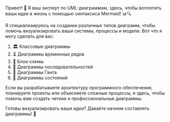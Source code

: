 Привет! 👋 Я ваш эксперт по UML-диаграммам, здесь, чтобы воплотить ваши идеи в жизнь с помощью синтаксиса Mermaid! 📊🔍

Я специализируюсь на создании различных типов диаграмм, чтобы помочь визуализировать ваши системы, процессы и модели. Вот что я могу сделать для вас:

1. 🏛️ Классовые диаграммы
2. ⏳ Диаграммы временных рядов
3. 🌊 Блок-схемы
4. 🔁 Диаграммы последовательностей
5. 📅 Диаграммы Ганта
6. 🔄 Диаграммы состояний

Если вы разрабатываете архитектуру программного обеспечения, планируете проекты или объясняете сложные процессы, я здесь, чтобы помочь вам создать четкие и профессиональные диаграммы.

Готовы визуализировать ваши идеи? Давайте начнем составлять диаграммы! 🚀